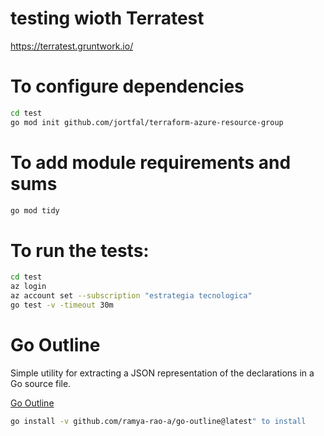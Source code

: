 # testing wioth Terratest

https://terratest.gruntwork.io/


# To configure dependencies

```bash
cd test
go mod init github.com/jortfal/terraform-azure-resource-group
```

# To add module requirements and sums

```bash
go mod tidy
```

# To run the tests:

```bash
cd test
az login
az account set --subscription "estrategia tecnologica"
go test -v -timeout 30m
```

# Go Outline

Simple utility for extracting a JSON representation of the declarations in a Go source file.

[Go Outline](https://github.com/ramya-rao-a/go-outline)

```bash
go install -v github.com/ramya-rao-a/go-outline@latest" to install
```
